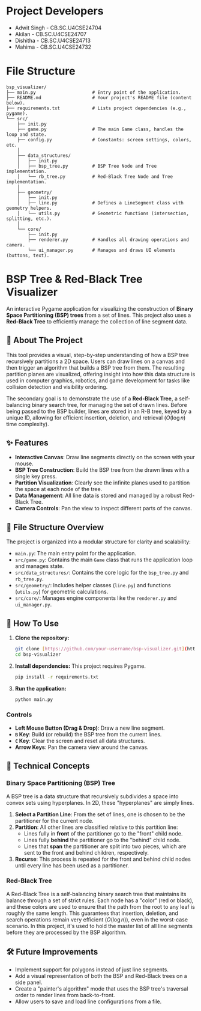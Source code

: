 
# Project Developers
- Adwit Singh - CB.SC.U4CSE24704
- Akilan - CB.SC.U4CSE24707
- Dishitha - CB.SC.U4CSE24713
- Mahima - CB.SC.U4CSE24732

# File Structure
```
bsp_visualizer/
├── main.py                     # Entry point of the application.
├── README.md                   # Your project's README file (content below).
├── requirements.txt            # Lists project dependencies (e.g., pygame).
└── src/
    ├── init.py
    ├── game.py                 # The main Game class, handles the loop and state.
    ├── config.py               # Constants: screen settings, colors, etc.
    │
    ├── data_structures/
    │   ├── init.py
    │   ├── bsp_tree.py         # BSP Tree Node and Tree implementation.
    │   └── rb_tree.py          # Red-Black Tree Node and Tree implementation.
    │
    ├── geometry/
    │   ├── init.py
    │   ├── line.py             # Defines a LineSegment class with geometry helpers.
    │   └── utils.py            # Geometric functions (intersection, splitting, etc.).
    │
    └── core/
        ├── init.py
        ├── renderer.py         # Handles all drawing operations and camera.
        └── ui_manager.py       # Manages and draws UI elements (buttons, text).
```


# BSP Tree & Red-Black Tree Visualizer

An interactive Pygame application for visualizing the construction of **Binary Space Partitioning (BSP) trees** from a set of lines. This project also uses a **Red-Black Tree** to efficiently manage the collection of line segment data.



## 📜 About The Project

This tool provides a visual, step-by-step understanding of how a BSP tree recursively partitions a 2D space. Users can draw lines on a canvas and then trigger an algorithm that builds a BSP tree from them. The resulting partition planes are visualized, offering insight into how this data structure is used in computer graphics, robotics, and game development for tasks like collision detection and visibility ordering.

The secondary goal is to demonstrate the use of a **Red-Black Tree**, a self-balancing binary search tree, for managing the set of drawn lines. Before being passed to the BSP builder, lines are stored in an R-B tree, keyed by a unique ID, allowing for efficient insertion, deletion, and retrieval ($O(\log n)$ time complexity).

## ✨ Features

* **Interactive Canvas**: Draw line segments directly on the screen with your mouse.
* **BSP Tree Construction**: Build the BSP tree from the drawn lines with a single key press.
* **Partition Visualization**: Clearly see the infinite planes used to partition the space at each node of the tree.
* **Data Management**: All line data is stored and managed by a robust Red-Black Tree.
* **Camera Controls**: Pan the view to inspect different parts of the canvas.

## 📂 File Structure Overview

The project is organized into a modular structure for clarity and scalability:

* `main.py`: The main entry point for the application.
* `src/game.py`: Contains the main `Game` class that runs the application loop and manages state.
* `src/data_structures/`: Contains the core logic for the `bsp_tree.py` and `rb_tree.py`.
* `src/geometry/`: Includes helper classes (`line.py`) and functions (`utils.py`) for geometric calculations.
* `src/core/`: Manages engine components like the `renderer.py` and `ui_manager.py`.

## 🚀 How To Use

1.  **Clone the repository:**
    ```sh
    git clone [https://github.com/your-username/bsp-visualizer.git](https://github.com/your-username/bsp-visualizer.git)
    cd bsp-visualizer
    ```
2.  **Install dependencies:**
    This project requires Pygame.
    ```sh
    pip install -r requirements.txt
    ```
3.  **Run the application:**
    ```sh
    python main.py
    ```

### Controls

* **Left Mouse Button (Drag & Drop)**: Draw a new line segment.
* **`B` Key**: Build (or rebuild) the BSP tree from the current lines.
* **`C` Key**: Clear the screen and reset all data structures.
* **Arrow Keys**: Pan the camera view around the canvas.

## 🧠 Technical Concepts

### Binary Space Partitioning (BSP) Tree

A BSP tree is a data structure that recursively subdivides a space into convex sets using hyperplanes. In 2D, these "hyperplanes" are simply lines.

1.  **Select a Partition Line**: From the set of lines, one is chosen to be the partitioner for the current node.
2.  **Partition**: All other lines are classified relative to this partition line:
    * Lines fully in **front** of the partitioner go to the "front" child node.
    * Lines fully **behind** the partitioner go to the "behind" child node.
    * Lines that **span** the partitioner are split into two pieces, which are sent to the front and behind children, respectively.
3.  **Recurse**: This process is repeated for the front and behind child nodes until every line has been used as a partitioner.

### Red-Black Tree

A Red-Black Tree is a self-balancing binary search tree that maintains its balance through a set of strict rules. Each node has a "color" (red or black), and these colors are used to ensure that the path from the root to any leaf is roughly the same length. This guarantees that insertion, deletion, and search operations remain very efficient ($O(\log n)$), even in the worst-case scenario. In this project, it's used to hold the master list of all line segments before they are processed by the BSP algorithm.

## 🛠️ Future Improvements

* Implement support for polygons instead of just line segments.
* Add a visual representation of both the BSP and Red-Black trees on a side panel.
* Create a "painter's algorithm" mode that uses the BSP tree's traversal order to render lines from back-to-front.
* Allow users to save and load line configurations from a file.
